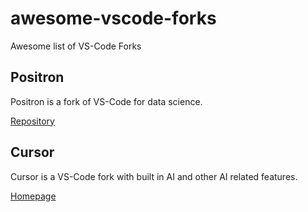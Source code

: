 # awesome-vscode-forks
Awesome list of VS-Code Forks


## Positron
Positron is a fork of VS-Code for data science.

[Repository](https://github.com/posit-dev/positron)

## Cursor
Cursor is a VS-Code fork with built in AI and other AI related features.

[Homepage](https://cursor.com)
